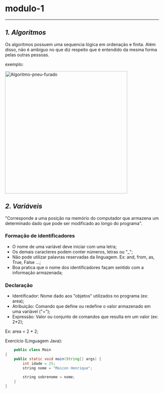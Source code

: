 # modulo-1
------
## *1. Algoritmos*

Os algoritmos possuem uma sequencia lógica em ordenação e finita. Além disso, não é ambíguo no que diz respeito que é entendido da mesma forma pelas outras pessoas.

exemplo:

<img src="https://slideplayer.com.br/slide/44194/1/images/11/Algoritmos+Abaixo+segue+um+exemplo+simples+de+algoritmo%2C+para+a+troca+de+um+pneu+furado%3A+desligar+o+carro..jpg" alt="Algoritmo-pneu-furado" width="400"/>

## *2. Variáveis*

"Corresponde a uma posição na memório do computador que armazena um determinado dado que pode ser modificado ao longo do programa".
  
### Formação de identificadores
  - O nome de uma variável deve iniciar com uma letra;
  - Os demais caracteres podem conter números, letras ou "_";
  - Não pode utilizar palavras reservadas da linguagem. Ex: and, from, as, True, False ...;
  - Boa pratica que o nome dos identificadores façam sentido com a informação armazenada;
  
### Declaração
  - Identificador: Nome dado aos "objetos" utilizados no programa (ex: area);
  - Atribuição: Comando que define ou redefine o valor armazenado em uma variável ("=");
  - Expressão: Valor ou conjunto de comandos que resulta em um valor (ex: 2*2);

Ex: area = 2 * 2;
  
  Exercício (Linguagem Java):
~~~java
    public class Main
{
	public static void main(String[] args) {
		int idade = 25;
		string nome = "Maicon Henrique";
		
		string sobrenome = nome;
	}
}
~~~
